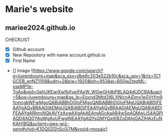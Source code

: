 # Marie's website
## mariee2024.github.io
CHECKLIST
- [x] Github account
- [x] New Repository with name account.github.io
- [x] First Name
- [] Image
![https://www.google.com/search?q=luxembourg+map&sca_esv=dbe8c203e522b10c&sca_upv=1&rlz=1C1GCEB_enNZ1108&udm=2&biw=1920&bih=953&ei=BS0wZteqML-xseMP1p-TgAs&ved=0ahUKEwiXwfbXyeiFAxW_WGwGHdbPBLAQ4dUDCBA&uact=5&oq=luxembourg+map&gs_lp=Egxnd3Mtd2l6LXNlcnAiDmx1eGVtYm91cmcgbWFwMgoQABiABBhDGIoFMgoQABiABBhDGIoFMgUQABiABDIFEAAYgAQyBRAAGIAEMgUQABiABDIFEAAYgAQyBRAAGIAEMgUQABiABDIFEAAYgARImxNQkAVYzAxwAXgAkAEAmAGcAaAB4wSqAQMwLjS4AQPIAQD4AQGYAgWgAoUFwgINEAAYgAQYsQMYQxiKBZgDAIgGAZIHAzEuNKAH1BQ&sclient=gws-wiz-serp#vhid=K1DQ0ZGhSc0i7M&vssid=mosaic]

